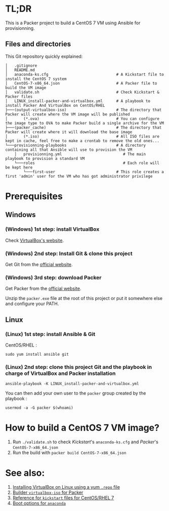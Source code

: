 # TL;DR

This is a Packer project to build a CentOS 7 VM using Ansible for provisionning.

## Files and directories

This Git repository quickly explained:

    │   .gitignore                                
    │   README.md
    │   anaconda-ks.cfg                              # A Kickstart file to install the CentOS 7 system
    │   CentOS-7-x86_64.json                         # A Packer file to build the VM image
    │   validate.sh                                  # Check Kickstart & Packer files
    │   LINUX_install-packer-and-virtualbox.yml      # A playbook to install Packer And VirtualBox on CentOS/RHEL     
    ├───(output-virtualbox-iso)                      # The directory that Packer will create where the VM image will be published
    │       (*.ova)                                  # You can configure the image type to OVA to make Packer build a single archive for the VM
    ├───(packer_cache)                               # The directory that Packer will create where it will download the base image 
    │       (*.iso)                                  # All ISO files are kept in cache, feel free to make a crontab to remove the old ones...
    └───provisionning-playbooks                      # A directory containing all that Ansible will use to provision the VM
        │   provisionning.yml                           # The main playbook to provision a standard VM
        └───roles                                       # Each role will be kept here
            └───first-user                           # This role creates a first 'admin' user for the VM who has got administrator privilege 

# Prerequisites

## Windows

### (Windows) 1st step: install VirtualBox

Check [VirtualBox's website](https://www.virtualbox.org/wiki/Downloads/).

### (Windows) 2nd step: Install Git & clone this project

Get Git from the [official website](https://git-scm.com/download/).

### (Windows) 3rd step: download Packer

Get Packer from the [official website](https://releases.hashicorp.com/packer/).

Unzip the `packer.exe` file at the root of this project or put it somewhere else and configure your PATH.

## Linux

### (Linux) 1st step: install Ansible & Git

CentOS/RHEL :

    sudo yum install ansible git
    
### (Linux) 2nd step: clone this project Git and the playbook in charge of VirtualBox and Packer installation

    ansible-playbook -K LINUX_install-packer-and-virtualbox.yml
    
You can then add your own user to the `packer` group created by the playbook :

    usermod -a -G packer $(whoami)

# How to build a CentOS 7 VM image?

  1. Run `./validate.sh` to check *Kickstart*'s `anaconda-ks.cfg`
     and *Packer*'s `CentOS-7-x86_64.json`
  2. Run the build with `packer build CentOS-7-x86_64.json`

# See also:

  1. [Installing VirtualBox on Linux using a yum `.repo` file](https://www.virtualbox.org/wiki/Linux_Downloads)
  2. [Builder `virtualbox-iso` for Packer](https://www.packer.io/docs/builders/virtualbox-iso.html)
  3. [Reference for `kickstart` files for CentOS/RHEL 7](https://access.redhat.com/documentation/en-us/red_hat_enterprise_linux/7/html/installation_guide/sect-kickstart-syntax)
  4. [Boot options for `anaconda`](https://anaconda-installer.readthedocs.io/en/latest/boot-options.html)
